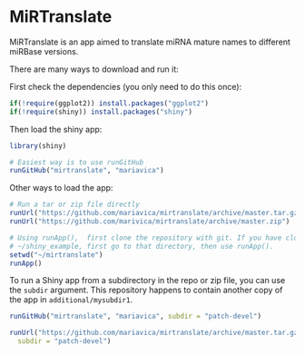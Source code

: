 # MiRTranslate

MiRTranslate is an app aimed to translate miRNA mature names to different miRBase versions. 

There are many ways to download and run it:

First check the dependencies (you only need to do this once):

```R
if(!require(ggplot2)) install.packages("ggplot2")
if(!require(shiny)) install.packages("shiny")
```

Then load the shiny app:

```R
library(shiny)

# Easiest way is to use runGitHub
runGitHub("mirtranslate", "mariavica")
```

Other ways to load the app:

```R
# Run a tar or zip file directly
runUrl("https://github.com/mariavica/mirtranslate/archive/master.tar.gz")
runUrl("https://github.com/marivica/mirtranslate/archive/master.zip")

# Using runApp(),  first clone the repository with git. If you have cloned it into
# ~/shiny_example, first go to that directory, then use runApp().
setwd("~/mirtranslate")
runApp()
```


To run a Shiny app from a subdirectory in the repo or zip file, you can use the `subdir` argument. This repository happens to contain another copy of the app in `additional/mysubdir1`.

```R
runGitHub("mirtranslate", "mariavica", subdir = "patch-devel")

runUrl("https://github.com/mariavica/mirtranslate/archive/master.tar.gz",
  subdir = "patch-devel")
